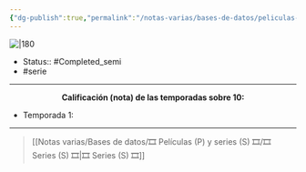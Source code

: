 ```yaml
---
{"dg-publish":true,"permalink":"/notas-varias/bases-de-datos/peliculas-p-y-series-s/s-naruto-shippuden/"}
---
```



![|180](https://m.media-amazon.com/images/M/MV5BZGFiMWFhNDAtMzUyZS00NmQ2LTljNDYtMmZjNTc5MDUxMzViXkEyXkFqcGdeQXVyNjAwNDUxODI@._V1_SX300.jpg)

- Status:: #Completed_semi   
- #serie

---

**<center>Calificación (nota) de las temporadas sobre 10:</center>**

- Temporada 1: 

---

> [[Notas varias/Bases de datos/🎞️ Películas (P) y series (S) 🎞️/🎞️ Series (S) 🎞️\|🎞️ Series (S) 🎞️]]